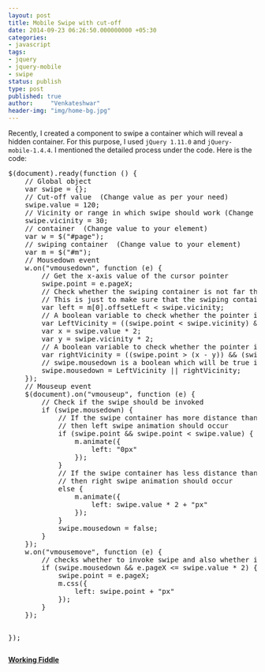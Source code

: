 ```yaml
---
layout: post
title: Mobile Swipe with cut-off
date: 2014-09-23 06:26:50.000000000 +05:30
categories:
- javascript
tags:
- jquery
- jquery-mobile
- swipe
status: publish
type: post
published: true
author:     "Venkateshwar"
header-img: "img/home-bg.jpg"
---
```

<p>Recently, I created a component to swipe a container which will reveal a hidden container. For this purpose, I used <code>jQuery 1.11.0</code> and <code>jQuery-mobile-1.4.4</code>. I mentioned the detailed process under the code. Here is the code:</p>
<pre>
$(document).ready(function () {
    // Global object
    var swipe = {};
    // Cut-off value  (Change value as per your need)
    swipe.value = 120;
    // Vicinity or range in which swipe should work (Change value as per your need)
    swipe.vicinity = 30;
    // container  (Change value to your element)
    var w = $("#page");
    // swiping container  (Change value to your element)
    var m = $("#m");
    // Mousedown event
    w.on("vmousedown", function (e) {
        // Get the x-axis value of the cursor pointer
        swipe.point = e.pageX;
        // Check whether the swiping container is not far than the provided vicinity
        // This is just to make sure that the swiping container is at the very beginning of the parent container.
        var left = m[0].offsetLeft &lt; swipe.vicinity;
        // A boolean variable to check whether the pointer is in left vicinity
        var LeftVicinity = ((swipe.point &lt; swipe.vicinity) &amp;&amp; left);
        var x = swipe.value * 2;
        var y = swipe.vicinity * 2;
        // A boolean variable to check whether the pointer is in right vicinity
        var rightVicinity = ((swipe.point &gt; (x - y)) &amp;&amp; (swipe.point &lt;= (x + y)) &amp;&amp; !left)
        // swipe.mousedown is a boolean which will be true if the user has pressed mousedown button to swipe in the above provided vicinity.
        swipe.mousedown = LeftVicinity || rightVicinity;
    });
    // Mouseup event
    $(document).on(&quot;vmouseup&quot;, function (e) {
        // Check if the swipe should be invoked
        if (swipe.mousedown) {
            // If the swipe container has more distance than the cut-off value
            // then left swipe animation should occur
            if (swipe.point &amp;&amp; swipe.point &lt; swipe.value) {
                m.animate({
                    left: &quot;0px&quot;
                });
            }
            // If the swipe container has less distance than the cut-off value
            // then right swipe animation should occur
            else {
                m.animate({
                    left: swipe.value * 2 + &quot;px&quot;
                });
            }
            swipe.mousedown = false;
        }
    });
    w.on(&quot;vmousemove&quot;, function (e) {
        // checks whether to invoke swipe and also whether it is in swipe vicinity.
        if (swipe.mousedown &amp;&amp; e.pageX &lt;= swipe.value * 2) {
            swipe.point = e.pageX;
            m.css({
                left: swipe.point + &quot;px&quot;
            });
        }
    });

});
</pre>
<p><strong><a href="http://jsfiddle.net/venkateshwar/vw51kk82/10/">Working Fiddle</a></strong></p>
